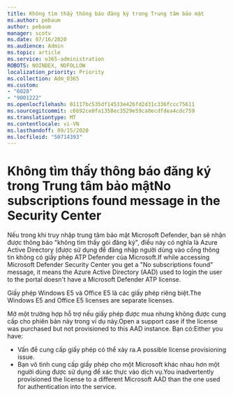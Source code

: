 ```yaml
---
title: Không tìm thấy thông báo đăng ký trong Trung tâm bảo mật
ms.author: pebaum
author: pebaum
manager: scotv
ms.date: 07/16/2020
ms.audience: Admin
ms.topic: article
ms.service: o365-administration
ROBOTS: NOINDEX, NOFOLLOW
localization_priority: Priority
ms.collection: Adm_O365
ms.custom:
- "6028"
- "9001222"
ms.openlocfilehash: 01117bc535df14533e426fd2d31c336fccc75611
ms.sourcegitcommit: c6692ce0fa1358ec3529e59ca0ecdfdea4cdc759
ms.translationtype: MT
ms.contentlocale: vi-VN
ms.lasthandoff: 09/15/2020
ms.locfileid: "50714393"
---
```

# <a name="no-subscriptions-found-message-in-the-security-center"></a><span data-ttu-id="78160-102">Không tìm thấy thông báo đăng ký trong Trung tâm bảo mật</span><span class="sxs-lookup"><span data-stu-id="78160-102">No subscriptions found message in the Security Center</span></span>

<span data-ttu-id="78160-103">Nếu trong khi truy nhập trung tâm bảo mật Microsoft Defender, bạn sẽ nhận được thông báo "không tìm thấy gói đăng ký", điều này có nghĩa là Azure Active Directory (được sử dụng để đăng nhập người dùng vào cổng thông tin không có giấy phép ATP Defender của Microsoft.</span><span class="sxs-lookup"><span data-stu-id="78160-103">If while accessing Microsoft Defender Security Center you get a  "No subscriptions found" message, it means the Azure Active Directory (AAD) used to login the user to the portal doesn't have a Microsoft Defender ATP license.</span></span>  

<span data-ttu-id="78160-104">Giấy phép Windows E5 và Office E5 là các giấy phép riêng biệt.</span><span class="sxs-lookup"><span data-stu-id="78160-104">The Windows E5 and Office E5 licenses are separate licenses.</span></span>

<span data-ttu-id="78160-105">Mở một trường hợp hỗ trợ nếu giấy phép được mua nhưng không được cung cấp cho phiên bản này trong ví dụ này.</span><span class="sxs-lookup"><span data-stu-id="78160-105">Open a support case if the license was purchased but not provisioned to this AAD instance.</span></span> <span data-ttu-id="78160-106">Bạn có:</span><span class="sxs-lookup"><span data-stu-id="78160-106">Either you have:</span></span> <br/>
-   <span data-ttu-id="78160-107">Vấn đề cung cấp giấy phép có thể xảy ra.</span><span class="sxs-lookup"><span data-stu-id="78160-107">A possible license provisioning issue.</span></span><br/>
-   <span data-ttu-id="78160-108">Bạn vô tình cung cấp giấy phép cho một Microsoft khác nhau hơn một người dùng được sử dụng để xác thực vào dịch vụ.</span><span class="sxs-lookup"><span data-stu-id="78160-108">You inadvertently provisioned the license to a different Microsoft AAD than the one used for authentication into the service.</span></span>